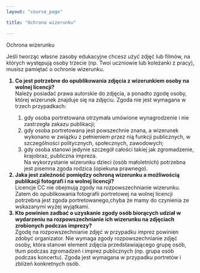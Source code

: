```yaml
---
layout: "course_page"

title: "Ochrona wizerunku"

---
```


<div class="text-center screen-title">
Ochrona wizerunku
</div>

<div class="screen-content">
  <p>
  Jeśli tworząc własne zasoby edukacyjne chcesz użyć zdjęć lub filmów, na których występują osoby trzecie (np. Twoi uczniowie lub koleżanki z pracy), musisz pamiętać o ochronie wizerunku.
  </p>
  
  <p>
  <ol>
<strong><li class="number">Co jest potrzebne do opublikowania zdjęcia z wizerunkiem osoby na wolnej
  licencji?
</li></strong>
    Należy posiadać prawa autorskie do zdjęcia, a ponadto zgodę osoby, której wizerunek znajduje się na zdjęciu. Zgoda nie jest wymagana w trzech przypadkach:
    <ol>
      <li class="number">gdy osoba portretowana otrzymała umówione wynagrodzenie i nie zastrzegła zakazu publikacji;</li>
      <li class="number">gdy osoba portretowana jest powszechnie znana, a wizerunek wykonano w związku z pełnieniem przez nią funkcji publicznych, w szczególności politycznych, społecznych, zawodowych;</li>
      <li class="number">gdy osoba stanowi jedynie szczegół całości takiej jak zgromadzenie, krajobraz, publiczna impreza.</li>
      Na wykorzystanie wizerunku dzieci (osób małoletnich) potrzebna jest pisemna zgoda rodzica (opiekuna prawnego).
    </ol>
    <strong><li class="number">Jaka jest zależność pomiędzy ochroną wizerunku a możliwością publikacji fotografi i na wolnej licencji?</li></strong>
    Licencje CC nie obejmują zgody na rozpowszechnianie wizerunku. Zatem do opublikowania fotografii portretowej na wolnej licencji potrzebna jest zgoda portretowanego,chyba że mamy do czynienia ze wskazanymi wyżej wyjątkami.
    <strong><li class="number">Kto powinien zadbać o uzyskanie zgody osób biorących udział w wydarzeniu
      na rozpowszechnianie ich wizerunku na zdjęciach zrobionych podczas imprezy?</li></strong>
    Zgodę na rozpowszechnianie zdjęć w przypadku imprez powinien zdobyć organizator. Nie wymaga zgody rozpowszechnianie zdjęć osoby, która stanowi element zdjęcia przedstawiającego grupę osób, tłum podczas zgromadzeń i imprez publicznych (np. grupa osób podczas koncertu). Zgoda jest wymagana w przypadku portretów i zbliżeń konkretnych osób.
</ol>
  </p>
  
  <p>
  
  </p>

</div> 
